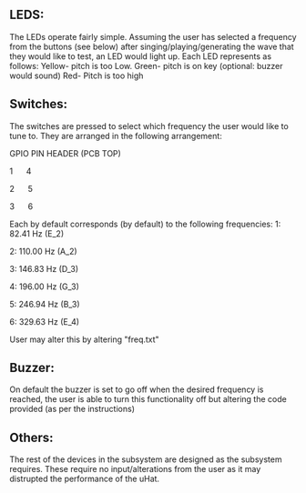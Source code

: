 ## LEDS:

The LEDs operate fairly simple. Assuming the user has selected a frequency from the buttons (see below) after singing/playing/generating the wave that they would like to test, an LED would light up. Each LED represents as follows:
Yellow- pitch is too Low.
Green- pitch is on key (optional: buzzer would sound)
Red- Pitch is too high


## Switches:

The switches are pressed to select which frequency the user would like to tune to. They are arranged in the following arrangement:

GPIO PIN HEADER (PCB TOP)

1&nbsp;&nbsp;&nbsp;&nbsp;&nbsp;&nbsp;4

2&nbsp;&nbsp;&nbsp;&nbsp;&nbsp;&nbsp;5

3&nbsp;&nbsp;&nbsp;&nbsp;&nbsp;&nbsp;6


Each by default corresponds (by default) to the following frequencies:
1: 82.41 Hz  (E_2)

2: 110.00 Hz (A_2)

3: 146.83 Hz (D_3)

4: 196.00 Hz (G_3)

5: 246.94 Hz (B_3)

6: 329.63 Hz (E_4)


User may alter this by altering "freq.txt"

## Buzzer:
On default the buzzer is set to go off when the desired frequency is reached, the user is able to turn this functionality off but altering the code provided (as per the instructions)

## Others:
The rest of the devices in the subsystem are designed as the subsystem requires. These require no input/alterations from the user as it may distrupted the performance of the uHat.

